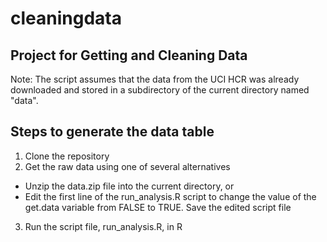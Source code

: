 cleaningdata
============

Project for Getting and Cleaning Data
-------------

Note: The script assumes that the data from the UCI HCR was already downloaded and stored in a subdirectory of the current directory named "data".  

Steps to generate the data table  
-------------
1. Clone the repository  
2. Get the raw data using one of several alternatives  
  * Unzip the data.zip file into the current directory, or  
  * Edit the first line of the run_analysis.R script to change the value of the get.data variable from FALSE to TRUE.  Save the edited script file  
3. Run the script file, run_analysis.R, in R  

